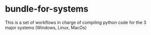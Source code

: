 # bundle-for-systems
This is a set of workflows in charge of compiling python code for the 3 major systems (Windows, Linux, MacOs)
